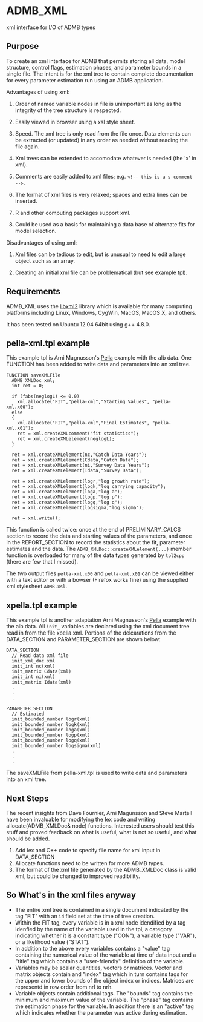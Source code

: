 ADMB_XML
========

xml interface for I/O of ADMB types

Purpose
-------

To create an xml interface for ADMB that permits storing all data, model structure, control flags, estimation phases, and parameter bounds in a single file. The intent is for the xml tree to contain complete documentation for every parameter estimation run using an ADMB application.


Advantages of using xml: 

1. Order of named variable nodes in file is unimportant as long as the integrity of the tree structure is respected.

2. Easily viewed in browser using a xsl style sheet.

3. Speed. The xml tree is only read from the file once. Data elements can be extracted (or updated) in any order as needed without reading the file again.

4. Xml trees can be extended to accomodate whatever is needed (the 'x' in xml).

5. Comments are easily added to xml files; e.g.  `<!-- this is a s comment -->`.

6. The format of xml files is very relaxed; spaces and extra lines can be inserted.

7. R and other computing packages support xml.

8. Could be used as a basis for maintaining a data base of alternate fits for model selection.



Disadvantages of using xml:

1. Xml files can be tedious to edit, but is unusual to need to edit a large object such as an array.
 
2. Creating an initial xml file can be problematical (but see example tpl).


Requirements
------------

ADMB_XML uses the [libxml2](http://www.xmlsoft.org/ "libxml2") library which is available for many computing platforms including Linux, Windows, CygWin, MacOS, MacOS X, and others.

It has been tested on Ubuntu 12.04 64bit using g++ 4.8.0.



pella-xml.tpl example
-------------

This example tpl is Arni Magnusson's [Pella](http://www.admb-project.org/examples/fisheries/pella/ "Pella") example with the alb data. One FUNCTION has been added to write data and parameters into an xml tree.

    FUNCTION saveXMLFile
      ADMB_XMLDoc xml;
      int ret = 0;

      if (fabs(neglogL) <= 0.0)
        xml.allocate("FIT","pella-xml","Starting Values", "pella-xml.x00");
      else
      {
        xml.allocate("FIT","pella-xml","Final Estimates", "pella-xml.x01");
        ret = xml.createXMLcomment("fit statistics");
        ret = xml.createXMLelement(neglogL);
      } 

      ret = xml.createXMLelement(nc,"Catch Data Years");
      ret = xml.createXMLelement(Cdata,"Catch Data");
      ret = xml.createXMLelement(ni,"Survey Data Years");
      ret = xml.createXMLelement(Idata,"Survey Data");

      ret = xml.createXMLelement(logr,"log growth rate");
      ret = xml.createXMLelement(logk,"log carrying capacity");
      ret = xml.createXMLelement(loga,"log a");
      ret = xml.createXMLelement(logp,"log p");
      ret = xml.createXMLelement(logq,"log q");
      ret = xml.createXMLelement(logsigma,"log sigma");

      ret = xml.write();

This function is called twice: once at the end of PRELIMINARY_CALCS section to record the data and starting values of the parameters, and once in the REPORT_SECTION to record the statistics about the fit, parameter estimates and the data. The `ADMB_XMLDoc::createXMLelement(...)` member function is overloaded for many of the data types generated by `tpl2cpp` (there are few that I missed).


The two output files `pella-xml.x00` and `pella-xml.x01` can be viewed either with a text editor or with a bowser (Firefox works fine) using the supplied xml stylesheet `ADMB.xsl`.

xpella.tpl example
-------------

This example tpl is another adaptation Arni Magnusson's [Pella](http://www.admb-project.org/examples/fisheries/pella/ "Pella") example with the alb data. All `init_` variables are declared using the xml document tree read in from the file xpella.xml. Portions of the delcarations from the DATA_SECTION and PARAMETER_SECTION are shown below:


    DATA_SECTION
      // Read data xml file
      init_xml_doc xml
      init_int nc(xml)
      init_matrix Cdata(xml)
      init_int ni(xml)
      init_matrix Idata(xml)
      .
      .
      .
    
    PARAMETER_SECTION
      // Estimated
      init_bounded_number logr(xml)
      init_bounded_number logk(xml)
      init_bounded_number loga(xml)
      init_bounded_number logp(xml)
      init_bounded_number logq(xml)
      init_bounded_number logsigma(xml)
      .
      .
      .

The saveXMLFile from pella-xml.tpl is used to write data and parameters into an xml tree.


Next Steps
----------

The recent insights from Dave Fournier, Arni Magunsson and Steve Martell have been invaluable for modifying the lex code and writing allocate(ADMB_XMLDoc& node) functions. Interested users should test this stuff and proved feedback on what is useful, what is not so useful, and what should be added.

1. Add lex and C++ code to specify file name for xml input in DATA_SECTION
2. Allocate functions need to be written for more ADMB types.
3. The format of the xml file generated by the ADMB_XMLDoc class is valid xml, but could be changed to improved readibility.


So What's in the xml files anyway
-------

- The entire xml tree is contained in a single document indicated by the tag "FIT" with an `id` field set at the time of tree creation.
- Within the FIT tag, every variable is in a xml node idendified by a tag idenfied by the name of the variable used in the tpl, a category indicating whether it is a constant type ("CON"), a variable type ("VAR"), or a likelihood value ("STAT").
- In addition to the above every variables contains a "value" tag containing the numerical value of the variable at time of data input and a "title" tag which contains a "user-friendly" definition of the variable.
- Variables may be scalar quantities, vectors or matrices. Vector and matrix objects contain and "index" tag which in turn contains tags for the upper and lower bounds of the object index or indices. Matrices are representd in row order from nrl to nrh.
- Variable objects contain additional tags. The "bounds" tag contains the minimum and maximum value  of the variable. The "phase" tag contains the estimation phase for the variable. In addition there is an "active" tag which indicates whether the parameter was active during estimation.
